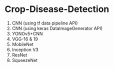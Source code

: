# Crop-Disease-Detection

1. CNN (using tf data pipeline API)
2. CNN (using keras DataImageGenerator API)
3. YONOv5+CNN 
4. VGG-16 & 19
5. MobileNet
6. Inception V3
7. ResNet
8. SqueezeNet
